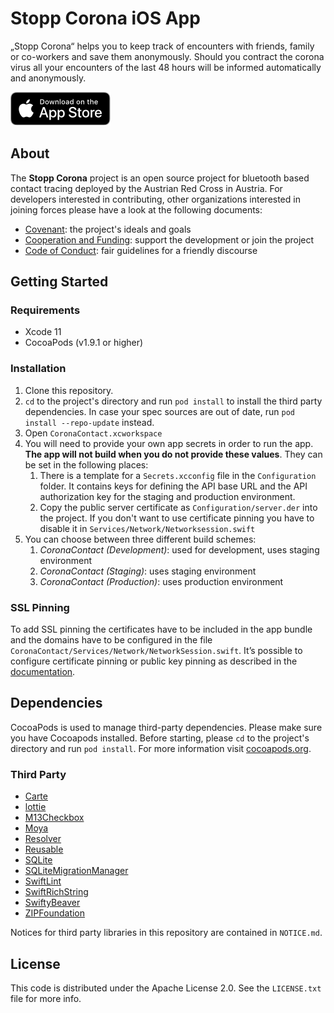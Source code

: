 # Stopp Corona iOS App

„Stopp Corona“ helps you to keep track of encounters with friends, family or co-workers and save them anonymously. Should you contract the corona virus all your encounters of the last 48 hours will be informed automatically and anonymously.

[![App Store Download Link](.github/app-store-badge.png)](https://apps.apple.com/at/app/apple-store/id1503717224)

## About

The **Stopp Corona** project is an open source project for bluetooth based contact
tracing deployed by the Austrian Red Cross in Austria.  For developers interested
in contributing, other organizations interested in joining forces please have a look
at the following documents:

* [Covenant](https://github.com/austrianredcross/meta/blob/master/COVENANT.md): the project's ideals and goals
* [Cooperation and Funding](https://github.com/austrianredcross/meta/blob/master/COOPERATION.md): support the development or join the project
* [Code of Conduct](https://github.com/austrianredcross/meta/blob/master/CODE_OF_CONDUCT.md): fair guidelines for a friendly discourse

## Getting Started

### Requirements

* Xcode 11
* CocoaPods (v1.9.1 or higher)

### Installation

1. Clone this repository.
2. `cd` to the project's directory and run `pod install` to install the third party dependencies. In case your spec sources are out of date, run `pod install --repo-update` instead.
3. Open `CoronaContact.xcworkspace`
4. You will need to provide your own app secrets in order to run the app. **The app will not build when you do not provide these values**. They can be set in the following places:
    1. There is a template for a `Secrets.xcconfig` file in the `Configuration` folder. It contains keys for defining the API base URL and the API authorization key for the staging and production environment.
    2. Copy the public server certificate as `Configuration/server.der` into the project. If you don't want to use certificate pinning you have to disable it in `Services/Network/Networksession.swift`
5. You can choose between three different build schemes:
    1. *CoronaContact (Development)*: used for development, uses staging environment
    2. *CoronaContact (Staging)*: uses staging environment
    3. *CoronaContact (Production)*: uses production environment

### SSL Pinning

To add SSL pinning the certificates have to be included in the app bundle and the domains have to be configured in the file `CoronaContact/Services/Network/NetworkSession.swift`.
It’s possible to configure certificate pinning or public key pinning as described in the [documentation](https://github.com/Alamofire/Alamofire/blob/master/Documentation/AdvancedUsage.md#security).

## Dependencies

CocoaPods is used to manage third-party dependencies. Please make sure you have Cocoapods installed. Before starting, please `cd` to the project's directory and run `pod install`. For more information visit [cocoapods.org](https://cocoapods.org).

### Third Party

* [Carte](https://github.com/devxoul/Carte)
* [lottie](https://github.com/airbnb/lottie-ios)
* [M13Checkbox](https://github.com/Marxon13/M13Checkbox)
* [Moya](https://github.com/Moya/Moya)
* [Resolver](https://github.com/hmlongco/Resolver)
* [Reusable](https://github.com/AliSoftware/Reusable)
* [SQLite](https://github.com/stephencelis/SQLite.swift)
* [SQLiteMigrationManager](https://github.com/garriguv/SQLiteMigrationManager.swift)
* [SwiftLint](https://github.com/realm/SwiftLint)
* [SwiftRichString](https://github.com/malcommac/SwiftRichString)
* [SwiftyBeaver](https://github.com/SwiftyBeaver/SwiftyBeaver)
* [ZIPFoundation](https://github.com/weichsel/ZIPFoundation)

Notices for third party libraries in this repository are contained in `NOTICE.md`.

## License

This code is distributed under the Apache License 2.0. See the `LICENSE.txt` file for more info.
